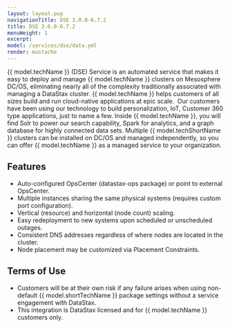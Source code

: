 ```yaml
---
layout: layout.pug
navigationTitle: DSE 3.0.0-6.7.2
title: DSE 3.0.0-6.7.2
menuWeight: 1
excerpt: 
model: /services/dse/data.yml
render: mustache
---
```


{{ model.techName }} (DSE) Service is an automated service that makes it easy to deploy and manage {{ model.techName }} clusters on Mesosphere DC/OS, eliminating nearly all of the complexity traditionally associated with managing a DataStax cluster. {{ model.techName }} helps customers of all sizes build and run cloud-native applications at epic scale.  Our customers have been using our technology to build personalization, IoT, Customer 360 type applications, just to name a few.  Inside {{ model.techName }}, you will find Solr to power our search capability, Spark for analytics, and a graph database for highly connected data sets. Multiple {{ model.techShortName }} clusters can be installed on DC/OS and managed independently, so you can offer {{ model.techName }} as a managed service to your organization.

## Features

- Auto-configured OpsCenter (datastax-ops package) or point to external OpsCenter.
- Multiple instances sharing the same physical systems (requires custom port configuration).
- Vertical (resource) and horizontal (node count) scaling.
- Easy redeployment to new systems upon scheduled or unscheduled outages.
- Consistent DNS addresses regardless of where nodes are located in the cluster.
- Node placement may be customized via Placement Constraints.


## Terms of Use

- Customers will be at their own risk if any failure arises when using non-default {{ model.shortTechName }} package settings without a service engagement with DataStax.
- This integration is DataStax licensed and for {{ model.techName }} customers only.
